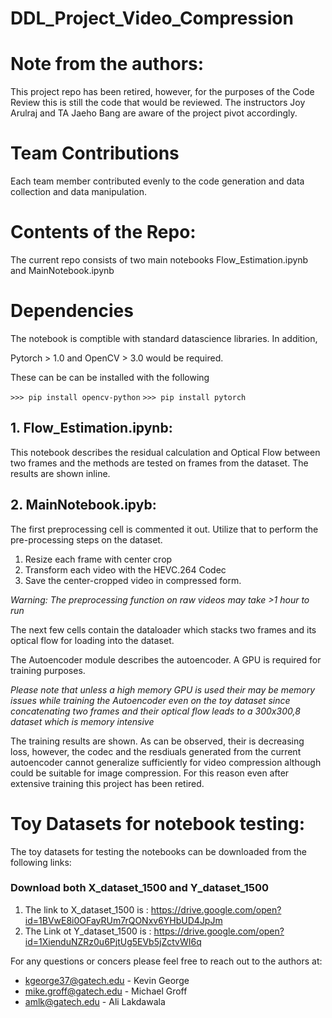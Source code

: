 # DDL_Project_Video_Compression


# Note from the authors:
This project repo has been retired, however, for the purposes of the Code Review
this is still the code that would be reviewed. The instructors Joy Arulraj and
TA Jaeho Bang are aware of the project pivot accordingly.


# Team Contributions
Each team member contributed evenly to the code generation and data collection
and data manipulation.


# Contents of the Repo:
The current repo consists of two main notebooks Flow_Estimation.ipynb and
MainNotebook.ipynb

# Dependencies
The notebook is comptible with standard datascience libraries. In addition,

Pytorch >  1.0 and OpenCV > 3.0 would be required.

These can be can be installed with the following

`>>> pip install opencv-python`
`>>> pip install pytorch`

## 1. Flow_Estimation.ipynb:
This notebook describes the residual calculation and Optical Flow between two
frames and the methods are tested on frames from the dataset. The results are
shown inline.

## 2. MainNotebook.ipyb:
The first preprocessing cell is commented it out. Utilize that to perform
the pre-processing steps on the dataset.
1. Resize each frame with center crop
2. Transform each video with the HEVC.264 Codec
3. Save the center-cropped video in compressed form.

*Warning: The preprocessing function on raw videos may take >1 hour to run*

The next few cells contain the dataloader which stacks two frames and its optical
flow for loading into the dataset.

The Autoencoder module describes the autoencoder. A GPU is required for training
purposes.

*Please note that unless a high memory GPU is used their may be memory issues
while training the Autoencoder even on the toy dataset since concatenating two
frames and their optical flow leads to a 300x300,8 dataset which is memory
intensive*

The training results are shown. As can be observed, their is decreasing loss,
however, the codec and the resdiuals generated from the current autoencoder
cannot generalize sufficiently for video compression although could be suitable
for image compression. For this reason even after extensive training this project
has been retired.



# Toy Datasets for notebook testing:
The toy datasets for testing the notebooks can be downloaded from the following
links:
### Download both X_dataset_1500 and Y_dataset_1500

1. The link to X_dataset_1500 is : https://drive.google.com/open?id=1BVwE8i0OFayRUm7rQONxv6YHbUD4JpJm
2. The Link ot Y_dataset_1500 is : https://drive.google.com/open?id=1XienduNZRz0u6PjtUg5EVb5jZctvWI6q

For any questions or concers please feel free to reach out to the authors at:
- kgeorge37@gatech.edu - Kevin George
- mike.groff@gatech.edu - Michael Groff
- amlk@gatech.edu - Ali Lakdawala


